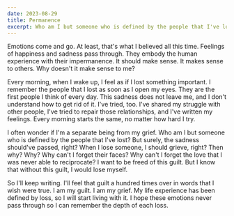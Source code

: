 ```yaml
---
date: 2023-08-29
title: Permanence
excerpt: Who am I but someone who is defined by the people that I've lost?
---
```


Emotions come and go. At least, that's what I believed all this time. Feelings of happiness and sadness pass through. They embody the human experience with their impermanence. It should make sense. It makes sense to others. Why doesn't it make sense to me?

Every morning, when I wake up, I feel as if I lost something important. I remember the people that I lost as soon as I open my eyes. They are the first people I think of every day. This sadness does not leave me, and I don't understand how to get rid of it. I've tried, too. I've shared my struggle with other people, I've tried to repair those relationships, and I've written my feelings. Every morning starts the same, no matter how hard I try.

I often wonder if I'm a separate being from my grief. Who am I but someone who is defined by the people that I've lost? But surely, the sadness should've passed, right? When I lose someone, I should grieve, right? Then why? Why? Why can't I forget their faces? Why can't I forget the love that I was never able to reciprocate? I want to be freed of this guilt. But I know that without this guilt, I would lose myself.

So I'll keep writing. I'll feel that guilt a hundred times over in words that I wish were true. I am my guilt. I am my grief. My life experience has been defined by loss, so I will start living with it. I hope these emotions never pass through so I can remember the depth of each loss.
